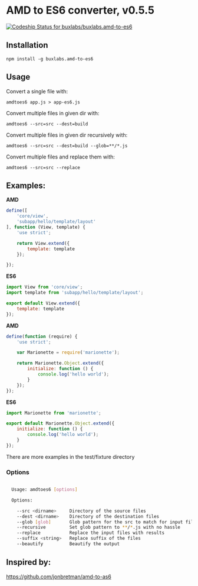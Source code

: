 # AMD to ES6 converter, v0.5.5

[ ![Codeship Status for buxlabs/buxlabs.amd-to-es6](https://app.codeship.com/projects/f6299130-6721-0134-f3f9-02d00f1d3243/status?branch=master)](https://app.codeship.com/projects/176125)

## Installation

`npm install -g buxlabs.amd-to-es6`

## Usage

Convert a single file with:

`amdtoes6 app.js > app-es6.js`

Convert multiple files in given dir with:

`amdtoes6 --src=src --dest=build`

Convert multiple files in given dir recursively with:

`amdtoes6 --src=src --dest=build --glob=**/*.js`

Convert multiple files and replace them with:

`amdtoes6 --src=src --replace`

## Examples:

**AMD**

```javascript
define([
    'core/view',
    'subapp/hello/template/layout'
], function (View, template) {
    'use strict';

    return View.extend({
        template: template
    });

});
```

**ES6**

```javascript
import View from 'core/view';
import template from 'subapp/hello/template/layout';

export default View.extend({
    template: template
});
```

**AMD**

```javascript
define(function (require) {
    'use strict';

    var Marionette = require('marionette');

    return Marionette.Object.extend({
        initialize: function () {
            console.log('hello world');
        }
    });
});
```

**ES6**

```javascript
import Marionette from 'marionette';

export default Marionette.Object.extend({
    initialize: function () {
        console.log('hello world');
    }
});
```

There are more examples in the test/fixture directory

### Options
```sh

  Usage: amdtoes6 [options]

  Options:

    --src <dirname>     Directory of the source files
    --dest <dirname>    Directory of the destination files
    --glob [glob]       Glob pattern for the src to match for input files
    --recursive         Set glob pattern to **/*.js with no hassle
    --replace           Replace the input files with results
    --suffix <string>   Replace suffix of the files
    --beautify          Beautify the output

```

## Inspired by:

https://github.com/jonbretman/amd-to-as6
